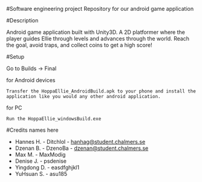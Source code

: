 #Software engineering project
Repository for our android game application

#Description

Android game application built with Unity3D. 
A 2D platformer where the player guides Ellie through levels and advances through the world.
Reach the goal, avoid traps, and collect coins to get a high score!

#Setup

Go to Builds -> Final

for Android devices

	Transfer the HoppaEllie_AndroidBuild.apk to your phone and install the application like you would any other android application.

for PC 

	Run the HoppaEllie_windowsBuild.exe

#Credits
names here
* Hannes H. - Ditchlol - hanhag@student.chalmers.se
* Dzenan B. - DzenoBa  - dzenan@student.chalmers.se
* Max M.    - MaxModig
* Denise J. - psdenise
* Yingdong D. - easdfghjkl1
* YuHsuan S. - asu185
